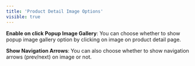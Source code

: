 ```yaml
---
title: 'Product Detail Image Options'
visible: true
---
```


**Enable on click Popup Image Gallery**: You can choose whether to show popup image gallery option by clicking on image on product detail page.

**Show Navigation Arrows**: You can also choose whether to show navigation arrows (prev/next) on image or not.

